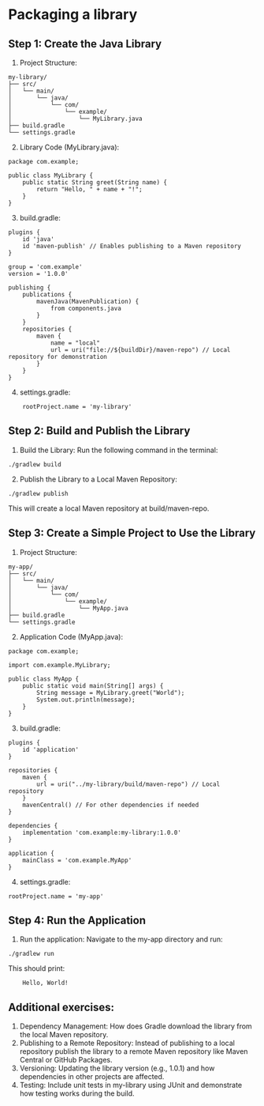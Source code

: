 # Packaging a library

## Step 1: Create the Java Library

1. Project Structure:

```
my-library/
├── src/
│   └── main/
│       └── java/
│           └── com/
│               └── example/
│                   └── MyLibrary.java
├── build.gradle
└── settings.gradle
```

2. Library Code (MyLibrary.java):
```
package com.example;

public class MyLibrary {
    public static String greet(String name) {
        return "Hello, " + name + "!";
    }
}
```

3. build.gradle:
```
plugins {
    id 'java'
    id 'maven-publish' // Enables publishing to a Maven repository
}

group = 'com.example'
version = '1.0.0'

publishing {
    publications {
        mavenJava(MavenPublication) {
            from components.java
        }
    }
    repositories {
        maven {
            name = "local"
            url = uri("file://${buildDir}/maven-repo") // Local repository for demonstration
        }
    }
}
```

4. settings.gradle:
```
    rootProject.name = 'my-library'
```

## Step 2: Build and Publish the Library

1. Build the Library: Run the following command in the terminal:
```
./gradlew build
```

2. Publish the Library to a Local Maven Repository:
```
./gradlew publish
```
This will create a local Maven repository at build/maven-repo.

## Step 3: Create a Simple Project to Use the Library

1. Project Structure:
```
my-app/
├── src/
│   └── main/
│       └── java/
│           └── com/
│               └── example/
│                   └── MyApp.java
├── build.gradle
└── settings.gradle
```

2. Application Code (MyApp.java):
```
package com.example;

import com.example.MyLibrary;

public class MyApp {
    public static void main(String[] args) {
        String message = MyLibrary.greet("World");
        System.out.println(message);
    }
}
```

3. build.gradle:
```
plugins {
    id 'application'
}

repositories {
    maven {
        url = uri("../my-library/build/maven-repo") // Local repository
    }
    mavenCentral() // For other dependencies if needed
}

dependencies {
    implementation 'com.example:my-library:1.0.0'
}

application {
    mainClass = 'com.example.MyApp'
}
```

4. settings.gradle:
```
rootProject.name = 'my-app'
```

## Step 4: Run the Application

1. Run the application: Navigate to the my-app directory and run:
```
./gradlew run
```

This should print:
```
    Hello, World!
```

## Additional exercises:

1. Dependency Management: How does Gradle download the library from the local Maven repository.
1. Publishing to a Remote Repository: Instead of publishing to a local repository publish the library to a remote Maven repository like Maven Central or GitHub Packages.
1. Versioning: Updating the library version (e.g., 1.0.1) and how dependencies in other projects are affected.
1. Testing: Include unit tests in my-library using JUnit and demonstrate how testing works during the build.